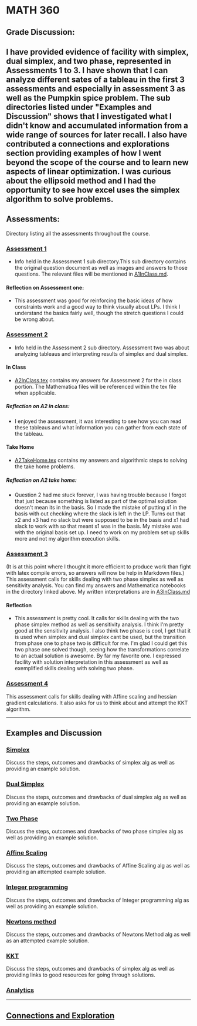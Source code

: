 # MATH 360

## Grade Discussion:
I have provided evidence of facility with simplex, dual simplex, and two phase, represented in Assessments 1 to 3. I have shown that I can analyze different sates of a tableau in the first 3 assessments and especially in assessment 3 as well as the Pumpkin spice problem. The sub directories listed under "Examples and Discussion" shows that I investigated what I didn't know and accumulated information from a wide range of sources for later recall.
I also have contributed a connections and explorations section providing examples of how I went beyond the scope of the course and to learn new aspects of linear optimization. I was curious about the ellipsoid method and I had the opportunity to see how excel uses the simplex algorithm to solve problems.
---
## Assessments:
Directory listing all the assessments throughout the course.
### [Assessment 1](https://github.com/AllisonBolen/LinearAlgebra/tree/bolen/Assessments/Assessment1)
* Info held in the Assessment 1 sub directory.This sub directory contains the original question document as well as images and answers to those questions. The relevant files will be mentioned in [A1InClass.md](https://github.com/AllisonBolen/LinearAlgebra/blob/bolen/Assessments/Assessment1/A1InClass.md).
#### Reflection on Assessment one:
* This assessment was good for reinforcing the basic ideas of how constraints work and a good way to think visually about LPs. I think I understand the basics fairly well, though the stretch questions I could be wrong about.

### [Assessment 2](https://github.com/AllisonBolen/LinearAlgebra/tree/bolen/Assessments/Assessment2)
* Info held in the Assessment 2 sub directory. Assessment two was about analyzing tableaus and interpreting results of simplex and dual simplex.
#### In Class
* [A2InClass.tex](https://github.com/AllisonBolen/LinearAlgebra/blob/bolen/Assesments/Assesment2/A2InClass.tex) contains my answers for Assessment 2 for the in class portion. The Mathematica files will be referenced within the tex file when applicable.
##### Reflection on A2 in class:
* I enjoyed the assessment, it was interesting to see how you can read these tableaus and what information you can gather from each state of the tableau.
#### Take Home
* [A2TakeHome.tex](https://github.com/AllisonBolen/LinearAlgebra/blob/bolen/Assesments/Assesment2/A2TakeHome.nb) contains my answers and algorithmic steps to solving the take home problems.
##### Reflection on A2 take home:
* Question 2 had me stuck forever, I was having trouble because I forgot that just because something is listed as part of the optimal solution doesn't mean its in the basis. So I made the mistake of putting x1 in the basis with out checking where the slack is left in the LP. Turns out that x2 and x3 had no slack but were supposed to be in the basis and x1 had slack to work with so that meant s1 was in the basis. My mistake was with the original basis set up. I need to work on my problem set up skills more and not my algorithm execution skills.

### [Assessment 3](https://github.com/AllisonBolen/LinearAlgebra/tree/bolen/Assessments/Assessment3)
(It is at this point where I thought it more efficient to produce work than fight with latex compile errors, so answers will now be help in Markdown files.)
This assessment calls for skills dealing with two phase simplex as well as sensitivity analysis.
You can find my answers and Mathematica notebooks in the directory linked above. My written interpretations are in [A3InClass.md](https://github.com/AllisonBolen/LinearAlgebra/blob/bolen/Assessments/Assessment3/A3InClass.md)
#### Reflection
* This assessment is pretty cool. It calls for skills dealing with the two phase simplex method as well as sensitivity analysis. I think I'm pretty good at the sensitivity analysis. I also think two phase is cool, I get that it is used when simplex and dual simplex cant be used, but the transition from phase one to phase two is difficult for me. I'm glad I could get this two phase one solved though, seeing how the transformations correlate to an actual solution is awesome. By far my favorite one. I expressed facility with solution interpretation in this assessment as well as exemplified skills dealing with solving two phase.

### [Assessment 4](https://github.com/AllisonBolen/LinearAlgebra/tree/bolen/Assessments/Assessment4)

This assessment calls for skills dealing with Affine scaling and hessian gradient calculations. It also asks for us to think about and attempt the KKT algorithm.

---
## Examples and Discussion
### [Simplex](https://github.com/AllisonBolen/LinearAlgebra/tree/bolen/simplex)
Discuss the steps, outcomes and drawbacks of simplex alg as well as providing an example solution.
### [Dual Simplex](https://github.com/AllisonBolen/LinearAlgebra/tree/bolen/dual)
Discuss the steps, outcomes and drawbacks of dual simplex alg as well as providing an example solution.

### [Two Phase](https://github.com/AllisonBolen/LinearAlgebra/tree/bolen/TwoPhase)
Discuss the steps, outcomes and drawbacks of two phase simplex alg as well as providing an example solution.

### [Affine Scaling](https://github.com/AllisonBolen/LinearAlgebra/tree/bolen/AffineScaling)
Discuss the steps, outcomes and drawbacks of Affine Scaling alg as well as providing an attempted example solution.

### [Integer programming](https://github.com/AllisonBolen/LinearAlgebra/tree/bolen/IntegerProgramming)
Discuss the steps, outcomes and drawbacks of Integer programming alg as well as providing an example solution.

### [Newtons method](https://github.com/AllisonBolen/LinearAlgebra/tree/bolen/NewtonsMethod)
Discuss the steps, outcomes and drawbacks of Newtons Method alg as well as an attempted example solution.

### [KKT](https://github.com/AllisonBolen/LinearAlgebra/tree/bolen/KKT)
Discuss the steps, outcomes and drawbacks of simplex alg as well as providing links to good resources for going through solutions.

### [Analytics](https://github.com/AllisonBolen/LinearAlgebra/tree/bolen/AnalyticsProblem)
---
## [Connections and Exploration](https://github.com/AllisonBolen/LinearAlgebra/tree/bolen/connections)
